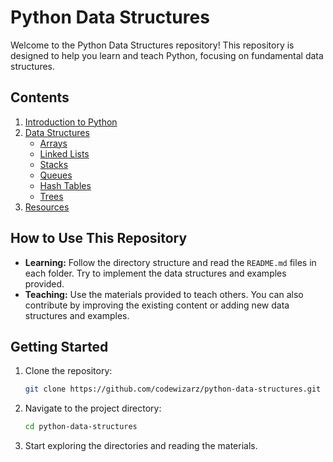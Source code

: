 # Python Data Structures

Welcome to the Python Data Structures repository! This repository is designed to help you learn and teach Python, focusing on fundamental data structures.

## Contents

1. [Introduction to Python](01_intro_to_python/README.md)
2. [Data Structures](02_data_structures/README.md)
   - [Arrays](02_data_structures/arrays/README.md)
   - [Linked Lists](02_data_structures/linked_lists/README.md)
   - [Stacks](02_data_structures/stacks/README.md)
   - [Queues](02_data_structures/queues/README.md)
   - [Hash Tables](02_data_structures/hash_tables/README.md)
   - [Trees](02_data_structures/trees/README.md)
3. [Resources](resources/README.md)

## How to Use This Repository

- **Learning:** Follow the directory structure and read the `README.md` files in each folder. Try to implement the data structures and examples provided.
- **Teaching:** Use the materials provided to teach others. You can also contribute by improving the existing content or adding new data structures and examples.

## Getting Started

1. Clone the repository:
    ```sh
    git clone https://github.com/codewizarz/python-data-structures.git
    ```
2. Navigate to the project directory:
    ```sh
    cd python-data-structures
    ```
3. Start exploring the directories and reading the materials.